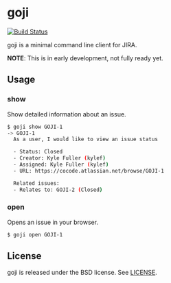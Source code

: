 goji
====

[![Build Status](https://travis-ci.org/kylef/goji.png?branch=master)](https://travis-ci.org/kylef/goji)

goji is a minimal command line client for JIRA.

**NOTE**: This is in early development, not fully ready yet.

## Usage

### show

Show detailed information about an issue.

```bash
$ goji show GOJI-1
-> GOJI-1
  As a user, I would like to view an issue status

  - Status: Closed
  - Creator: Kyle Fuller (kylef)
  - Assigned: Kyle Fuller (kylef)
  - URL: https://cocode.atlassian.net/browse/GOJI-1

  Related issues:
  - Relates to: GOJI-2 (Closed)
```

### open

Opens an issue in your browser.

```bash
$ goji open GOJI-1
```

## License

goji is released under the BSD license. See [LICENSE](LICENSE).

